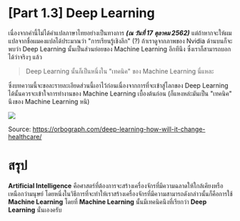 # [Part 1.3] Deep Learning

เนื่องจากคำนี้ไม่ได้คำแปลภาษาไทยอย่างเป็นทางการ ***(ณ วันที่ 17 ตุลาคม 2562)*** แต่ถ้าหากจะให้ผมแปลจากชื่อผมคงแปลได้ประมาณว่า "การเรียนรู้เชิงลึก" (?) ถ้าเราดูจากภาพของ Nvidia ด้านบนก็จะพบว่า Deep Learning นั้นเป็นส่วนย่อยของ Machine Learning อีกทีนึง ซึ่งเราก็สามารถบอกได้ว่าจริงๆ แล้ว

> Deep Learning นั้นก็เป็นหนึ่งใน "เทคนิค" ของ Machine Learning นี่แหละ

ซึ่งบทความนี้จะขอละรายละเอียดส่วนนี้เอาไว้ก่อนเนื่องจากการที่จะเข้าสู่โลกของ Deep Learning ได้นั้นควรจะเข้าใจการทำงานของ Machine Learning เบื้องต้นก่อน (ก็แหงหล่ะมันเป็น "เทคนิค" นึงของ Machine Learning หนิ)

<div class="img-caption">
    <img src="../img/content_images/DeepLearn.png"/><br>
    <p>Source: <a href="https://orbograph.com/deep-learning-how-will-it-change-healthcare/">https://orbograph.com/deep-learning-how-will-it-change-healthcare/</a></p>
</div>

# สรุป

**Artificial Intelligence** คือศาสตร์ที่ต้องการจะสร้างเครื่องจักรที่มีความฉลาดให้ใกล้เคียงหรือเหนือกว่ามนุษย์ โดยหนึ่งในวิธีการที่จะทำให้เราสร้างเครื่องจักรที่มีความสามารถดังกล่าวนั้นก็คือการใช้ **Machine Learning** โดยที่ **Machine Learning** นั้นมีเทคนิคนึงที่เรียกว่า **Deep Learning** นั่นเองครับ